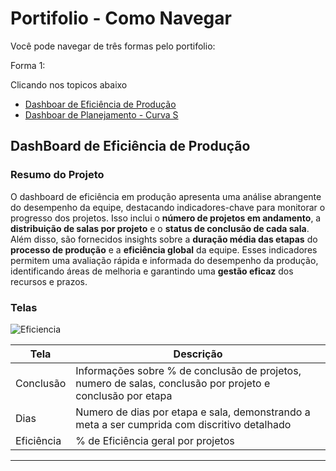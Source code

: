 # Portifolio - Como Navegar

Você pode navegar de três formas pelo portifolio:

Forma 1:

Clicando nos topicos abaixo

* [Dashboar de Eficiência de Produção](https://www.exemplo.com)
* [Dashboar de Planejamento - Curva S](https://www.exemplo.com)



## DashBoard de Eficiência de Produção

### Resumo do Projeto

O dashboard de eficiência em produção apresenta uma análise abrangente do desempenho da equipe, destacando indicadores-chave para monitorar o progresso dos projetos. Isso inclui o **número de projetos em andamento**, a **distribuição de salas por projeto** e o **status de conclusão de cada sala**. Além disso, são fornecidos insights sobre a **duração média das etapas** do **processo de produção** e a **eficiência global** da equipe. Esses indicadores permitem uma avaliação rápida e informada do desempenho da produção, identificando áreas de melhoria e garantindo uma **gestão eficaz** dos recursos e prazos.

### Telas

![Eficiencia](https://github.com/ByancaValerie/ByancaValerie/assets/162714310/bc7340a8-1a7c-42b6-aacf-ef90a74cf8d0)

| Tela | Descrição |
|---|---|
| Conclusão | Informações sobre % de conclusão de projetos, numero de salas, conclusão por projeto e conclusão por etapa |
| Dias | Numero de dias por etapa e sala, demonstrando a meta a ser cumprida com discritivo detalhado |
| Eficiência | %  de Eficiência geral por projetos|

___